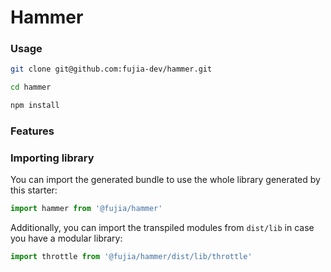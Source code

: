 # Hammer

### Usage

```bash
git clone git@github.com:fujia-dev/hammer.git

cd hammer

npm install
```

### Features

### Importing library

You can import the generated bundle to use the whole library generated by this starter:

```javascript
import hammer from '@fujia/hammer'
```

Additionally, you can import the transpiled modules from `dist/lib` in case you have a modular library:

```javascript
import throttle from '@fujia/hammer/dist/lib/throttle'
```
